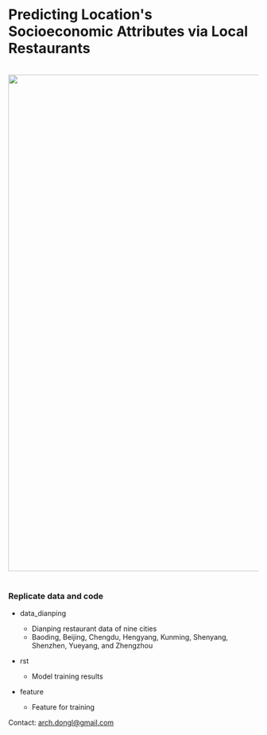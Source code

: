 # Predicting Location's Socioeconomic Attributes via Local Restaurants

<div align="center">
  <img src="https://github.com/leiii/restaurant/blob/master/food_small.jpg" width = "1000"><br><br>
</div>

### Replicate data and code

- data_dianping
    * Dianping restaurant data of nine cities
    * Baoding, Beijing, Chengdu, Hengyang, Kunming, Shenyang, Shenzhen, Yueyang, and Zhengzhou
    
- rst
    * Model training results
    
- feature
    * Feature for training
    
    
Contact: arch.dongl@gmail.com
